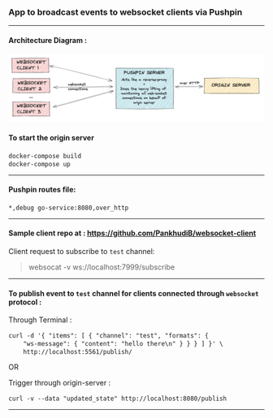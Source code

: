 ### App to broadcast events to websocket clients via Pushpin   

--------
#### Architecture Diagram :

![](websocket-pushpin.png)


#### To start the origin server

```
docker-compose build
docker-compose up
```
-------
#### Pushpin routes file:

```
*,debug go-service:8080,over_http
```
-------
#### Sample client repo at : https://github.com/PankhudiB/websocket-client

Client request to subscribe to `test` channel:

> websocat -v ws://localhost:7999/subscribe
-------

#### To publish event to `test` channel for clients connected through `websocket` protocol :


Through Terminal :

```
curl -d '{ "items": [ { "channel": "test", "formats": {
    "ws-message": { "content": "hello there\n" } } } ] }' \
    http://localhost:5561/publish/
```

OR 

Trigger through origin-server : 
```
curl -v --data "updated_state" http://localhost:8080/publish
```
-------